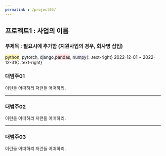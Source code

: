 ```yaml
---
permalink : /project03/
---
```


## 프로젝트1 : 사업의 이름
### 부제목 : 필요시에 추가함 (지원사업의 경우, 회사명 삽입)
<span style='background-color: #fff5b1'>python</span>, <span style='background-color: #f6f8fa'>pytorch</span>, <span style='background-color: #f1f8ff'>django</span>,<span style='background-color: #ffdce0'>pandas</span>, <span style='background-color: #f5f0ff'>numpy</span>{: .text-right}
2022-12-01 ~ 2022-12-31{: .text-right}

### 대범주01
이런들 어떠하리 저런들 어떠하리.

---

### 대범주02
이런들 어떠하리 저런들 어떠하리.

---

### 대범주03
이런들 어떠하리 저런들 어떠하리.